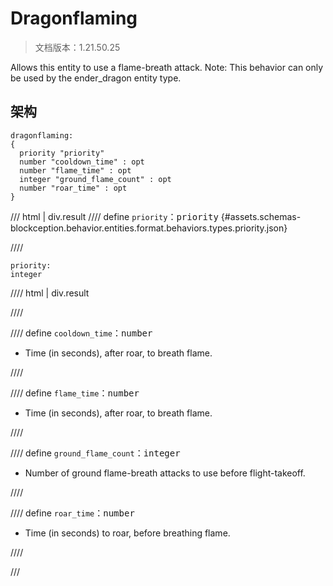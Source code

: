 # Dragonflaming

> 文档版本：1.21.50.25

Allows this entity to use a flame-breath attack. Note: This behavior can only be used by the ender_dragon entity type.

## 架构

```mcschema
dragonflaming:
{
  priority "priority"
  number "cooldown_time" : opt
  number "flame_time" : opt
  integer "ground_flame_count" : opt
  number "roar_time" : opt
}

```

/// html | div.result
//// define
`priority`：<samp>priority</samp> {#assets.schemas-blockception.behavior.entities.format.behaviors.types.priority.json}


////

```mcschema
priority:
integer

```

//// html | div.result

////



//// define
`cooldown_time`：<samp>number</samp>

- Time (in seconds), after roar, to breath flame.


////


//// define
`flame_time`：<samp>number</samp>

- Time (in seconds), after roar, to breath flame.


////


//// define
`ground_flame_count`：<samp>integer</samp>

- Number of ground flame-breath attacks to use before flight-takeoff.


////


//// define
`roar_time`：<samp>number</samp>

- Time (in seconds) to roar, before breathing flame.


////


///

